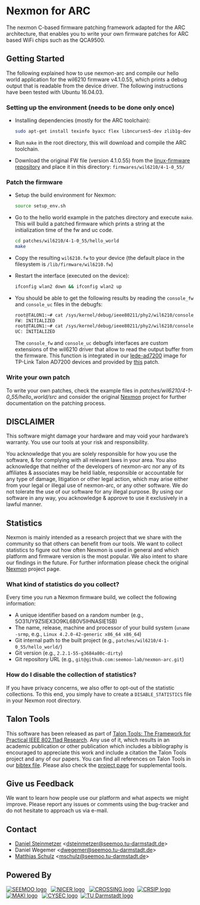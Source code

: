 # Nexmon for ARC
The nexmon C-based firmware patching framework adapted for the ARC architecture, that enables you to write your own firmware patches for ARC based WiFi chips such as the QCA9500.

## Getting Started
The following explained how to use nexmon-arc and compile our hello world application for the wil6210 firmware v4.1.0.55, which prints a debug output that is readable from the device driver. The following instructions have been tested with Ubuntu 16.04.03.

### Setting up the environment (needs to be done only once)
* Installing dependencies (mostly for the ARC toolchain):

  ```bash
  sudo apt-get install texinfo byacc flex libncurses5-dev zlib1g-dev libexpat1-dev texlive build-essential git wget bison gawk libgmp3-dev
  ```

* Run `make` in the root directory, this will download and compile the ARC toolchain.
* Download the original FW file (version 4.1.0.55) from the [linux-firmware repository](https://git.kernel.org/pub/scm/linux/kernel/git/firmware/linux-firmware.git/plain/wil6210.fw) and place it in this directory: `firmwares/wil6210/4-1-0_55/`

### Patch the firmware
* Setup the build environment for Nexmon:

  ```bash
  source setup_env.sh
  ```

* Go to the hello world example in the patches directory and execute `make`. This will build a patched firmware which prints a string at the initialization time of the fw and uc code. 

  ```bash
  cd patches/wil6210/4-1-0_55/hello_world
  make
  ```
* Copy the resulting `wil6210.fw` to your device (the default place in the filesystem is `/lib/firmware/wil6210.fw`)
* Restart the interface (executed on the device):

  ```bash
  ifconfig wlan2 down && ifconfig wlan2 up
  ```
* You should be able to get the following results by reading the `console_fw` and `console_uc` files in the debugfs:

  ```bash
  root@TALON1:~# cat /sys/kernel/debug/ieee80211/phy2/wil6210/console_fw 
  FW: INITIALIZED
  root@TALON1:~# cat /sys/kernel/debug/ieee80211/phy2/wil6210/console_uc 
  UC: INITIALIZED
  ```

  The `console_fw` and `console_uc` debugfs interfaces are custom extensions of the wil6210 driver that allow to read the output buffer from the firmware. This function is integrated in our [lede-ad7200](https://github.com/seemoo-lab/lede-ad7200) image for TP-Link Talon AD7200 devices and provided by [this](https://github.com/seemoo-lab/lede-ad7200/blob/release/overlay/seemoo/mac80211/patches/0002-adding-support-to-read-console-output.patch) patch. 

### Write your own patch
  To write your own patches, check the example files in *patches/wil6210/4-1-0_55/hello_world/src* and consider the original [Nexmon](https://nexmon.org) project for further documentation on the patching process.

## DISCLAIMER
This software might damage your hardware and may void your hardware’s warranty. You use our tools at your risk and responsibility.

You acknowledge that you are solely responsible for how you use the software, & for complying with all relevant laws in your area. 
You also acknowledge that neither of the developers of nexmon-arc nor any of its affiliates & associates may be held liable, 
responsible or accountable for any type of damage, litigation or other legal action, which may arise either from your legal or 
illegal use of nexmon-arc, or any other software. We do not tolerate the use of our software for any illegal purpose. 
By using our software in any way, you acknowledge & approve to use it exclusively in a lawful manner.

## Statistics
Nexmon is mainly intended as a research project that we share with the community so that others can benefit from our tools.
We want to collect statistics to figure out how often Nexmon is used in general and which platform and firmware version is the most popular.
We also intent to share our findings in the future. For further information please check the original [Nexmon](https://nexmon.org) project page.

### What kind of statistics do you collect?

Every time you run a Nexmon firmware build, we collect the following information:
* A unique identifier based on a random number (e.g., 5O31UY9Z5IEX3O9KL680V5IHNASIE1SB)
* The name, release, machine and processor of your build system (`uname -srmp`, e.g., `Linux 4.2.0-42-generic x86_64 x86_64`)
* Git internal path to the built project (e.g., `patches/wil6210/4-1-0_55/hello_world/`)
* Git version (e.g., `2.2.1-55-g3684a80c-dirty`)
* Git repository URL (e.g., `git@github.com:seemoo-lab/nexmon-arc.git`)

### How do I disable the collection of statistics?

If you have privacy concerns, we also offer to opt-out of the statistic collections. To this end, you simply have to create a `DISABLE_STATISTICS` file in your Nexmon root directory.

## Talon Tools
This software has been released as part of [Talon Tools: The Framework for Practical IEEE 802.11ad Research](https://seemoo.de/talon-tools/). Any use of it, which results in an academic publication or other publication which includes a bibliography is encouraged to appreciate this work and include a citation the Talon Tools project and any of our papers. You can find all references on Talon Tools in our [bibtex file](https://seemoo-lab.github.io/talon-tools/talon-tools.bib). Please also check the [project page](https://seemoo.de/talon-tools/) for supplemental tools.

## Give us Feedback
We want to learn how people use our platform and what aspects we might improve. Please report any issues or comments using the bug-tracker and do not hesitate to approach us via e-mail.

## Contact
* [Daniel Steinmetzer](https://seemoo.tu-darmstadt.de/dsteinmetzer) <<dsteinmetzer@seemoo.tu-darmstadt.de>>
* Daniel Wegemer <<dwegemer@seemoo.tu-darmstadt.de>>
* [Matthias Schulz](https://seemoo.tu-darmstadt.de/mschulz) <<mschulz@seemoo.tu-darmstadt.de>>

## Powered By
<a href="https://www.seemoo.tu-darmstadt.de">![SEEMOO logo](logos/seemoo.png)</a> &nbsp;
<a href="https://www.nicer.tu-darmstadt.de">![NICER logo](logos/nicer.png)</a> &nbsp;
<a href="https://www.crossing.tu-darmstadt.de">![CROSSING logo](logos/crossing.jpg)</a>&nbsp;
<a href="https://www.crisp-da.de">![CRSIP logo](logos/crisp.jpg)</a>&nbsp;
<a href="http://www.maki.tu-darmstadt.de/">![MAKI logo](logos/maki.png)</a> &nbsp;
<a href="https://www.cysec.tu-darmstadt.de">![CYSEC logo](logos/cysec.jpg)</a>&nbsp;
<a href="https://www.tu-darmstadt.de/index.en.jsp">![TU Darmstadt logo](logos/tudarmstadt.png)</a>&nbsp;
